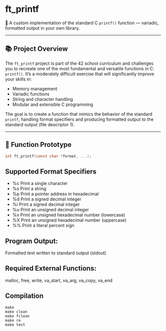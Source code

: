 # ft_printf

🎯 A custom implementation of the standard C `printf()` function — variadic, formatted output in your own library.

---

## 📚 Project Overview

The `ft_printf` project is part of the 42 school curriculum and challenges you to recreate one of the most fundamental and versatile functions in C: `printf()`. It’s a moderately difficult exercise that will significantly improve your skills in:

- Memory management
- Variadic functions
- String and character handling
- Modular and extensible C programming

The goal is to create a function that mimics the behavior of the standard `printf`, handling format specifiers and producing formatted output to the standard output (file descriptor 1).

---

## 🔧 Function Prototype

```c
int ft_printf(const char *format, ...);
```
## Supported Format Specifiers
- %c	Print a single character
- %s	Print a string
- %p	Print a pointer address in hexadecimal
- %d	Print a signed decimal integer
- %i	Print a signed decimal integer
- %u	Print an unsigned decimal integer
- %x	Print an unsigned hexadecimal number (lowercase)
- %X	Print an unsigned hexadecimal number (uppercase)
- %%	Print a literal percent sign
## Program Output:
Formatted text written to standard output (stdout)
## Required External Functions:
malloc, free, write, va_start, va_arg, va_copy, va_end

## Compilation
```
make
make clean
make fclean
make re
make test
```
